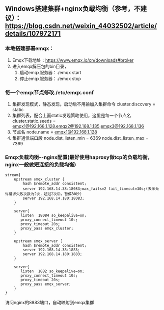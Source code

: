 ## Windows搭建集群+nginx负载均衡（参考，不建议）：https://blog.csdn.net/weixin_44032502/article/details/107972171

### 本地搭建部署emqx：
1. Emqx下载地址：https://www.emqx.io/cn/downloads#broker
2. 进入emqx解压包的bin目录，
	1. 启动emqx服务器：./emqx start
	2. 停止emqx服务器：./emqx stop

### 每一个emqx节点修改./etc/emqx.conf
1. 集群发现模式，静态发现，启动后不用输加入集群命令
cluster.discovery = static 
2. 集群列表，配合上面static发现策略使用，这里是每一个节点名
cluster.static.seeds = emqx1@192.168.1.128,emqx2@192.168.1.135,emqx3@192.168.1.136
3. 节点名
node.name = emqx1@192.168.1.128
4. 集群通信端口段
node.dist_listen_min = 6369
node.dist_listen_max = 7369

### Emqx负载均衡--nginx配置(最好使用haproxy做tcp的负载均衡，nginx一般做短连接的负载均衡)
```
stream{
    upstream emqx_cluster {
		hash $remote_addr consistent;
        server 192.168.14.38:18083;max_fails=2 fail_timeout=30s;(表示允许请求失败次数为2次，超过2次后，暂停30秒)
        server 192.168.14.180:18083;
    }
 
    server{
       listen  18084 so_keepalive=on;
       proxy_connect_timeout 10s;
       proxy_timeout 20s;
       proxy_pass emqx_cluster;
    }
	
	upstream emqx_server {
		hash $remote_addr consistent;
		server 192.168.14.38:1883;
		server 192.168.14.180:1883;
    }
 
    server{
       listen  1882 so_keepalive=on;
       proxy_connect_timeout 10s;
       proxy_timeout 20s;
       proxy_pass emqx_server;
    }
}
```
访问nginx的8883端口，自动映射到emqx集群

